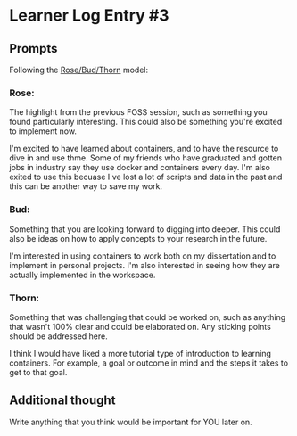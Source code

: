 # Learner Log Entry #3 

## Prompts
Following the [Rose/Bud/Thorn](https://www.panoramaed.com/blog/rose-bud-thorn-activity-and-worksheet#:~:text=%22Rose%2C%20Bud%2C%20Thorn%22%20is%20a%20mindful%20design%2D,day%2C%20week%2C%20or%20month.) model:

### Rose:
The highlight from the previous FOSS session, such as something you found particularly interesting. This could also be something you're excited to implement now.

I'm excited to have learned about containers, and to have the resource to dive in and use thme. Some of my friends who have graduated and gotten jobs in industry say they use docker and containers every day. I'm also exited to use this becuase I've lost a lot of scripts and data in the past and this can be another way to save my work.

### Bud: 
Something that you are looking forward to digging into deeper. This could also be ideas on how to apply concepts to your research in the future. 

I'm interested in using containers to work both on my dissertation and to implement in personal projects. I'm also interested in seeing how they are actually implemented in the workspace.

### Thorn: 
Something that was challenging that could be worked on, such as anything that wasn't 100% clear and could be elaborated on. Any sticking points should be addressed here. 

I think I would have liked a more tutorial type of introduction to learning containers. For example, a goal or outcome in mind and the steps it takes to get to that goal.

## Additional thought
Write anything that you think would be important for YOU later on.

